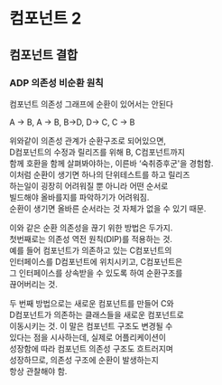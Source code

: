 # 컴포넌트 2

## 컴포넌트 결합

### ADP 의존성 비순환 원칙

컴포넌트 의존성 그래프에 순환이 있어서는 안된다

A -> B, A -> B, B->D, D-> C, C -> B

위와같이 의존성 관계가 순환구조로 되어있으면,  
D컴포넌트의 수정과 릴리즈를 위해 B, C컴포넌트까지   
함께 호환을 함께 살펴봐야하는, 이른바 ‘숙취증후군'을 경험함.   
이처럼 순환이 생기면 하나의 단위테스트를 하고 릴리즈  
하는일이 굉장히 어려워질 뿐 아니라 어떤 순서로  
빌드해야 올바를지를 파악하기가 어려워짐.  
순환이 생기면 올바른 순서라는 것 자체가 없을 수 있기 때문.

이와 같은 순환 의존성을 끊기 위한 방법은 두가지.  
첫번째로는 의존성 역전 원칙(DIP)를 적용하는 것.   
예를 들어 컴포넌트가 의존하고 있는 C컴포넌트의   
인터페이스를 D컴포넌트에 위치시키고, C컴포넌트은   
그 인터페이스를 상속받을 수 있도록 하여 순환구조를  
끊어버리는 것.

두 번째 방법으로는 새로운 컴포넌트를 만들어 C와  
D컴포넌트가 의존하는 클래스들을 새로운 컴포넌트로  
이동시키는 것. 이 말은 컴포넌트 구조도 변경될 수  
있다는 점을 시사하는데, 실제로 어플리케이션이  
성장함에 따라 컴포넌트 의존성 구조도 흐트러지며  
성장하므로, 의존성 구조에 순환이 발생하는지  
항상 관찰해야 함.


